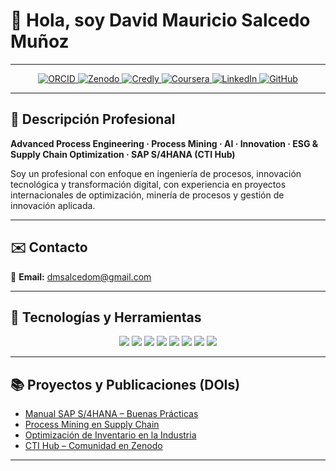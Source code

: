 # 👋 Hola, soy David Mauricio Salcedo Muñoz  

---
<p align="center">

  <!-- ORCID -->
  <a href="https://orcid.org/0009-0004-8289-2432" target="_blank">
    <img src="https://img.shields.io/badge/ORCID-?style=social&logo=orcid&logoColor=00A500" alt="ORCID"/>
  </a>

  <!-- Zenodo -->
  <a href="https://zenodo.org/communities/sti-hub-ai-processmining-supplychain-esg/" target="_blank">
    <img src="https://img.shields.io/badge/Zenodo-?style=social&logo=zenodo&logoColor=1682D4" alt="Zenodo"/>
  </a>

  <!-- Credly -->
  <a href="https://www.credly.com/users/dmsalcedom" target="_blank">
    <img src="https://img.shields.io/badge/Credly-?style=social&logo=credly&logoColor=FF6B00" alt="Credly"/>
  </a>

  <!-- Coursera -->
  <a href="https://www.coursera.org/user/897e9a6b058fed73e715753d465de838" target="_blank">
    <img src="https://img.shields.io/badge/Coursera-?style=social&logo=coursera&logoColor=0056D2" alt="Coursera"/>
  </a>

  <!-- LinkedIn -->
  <a href="https://www.linkedin.com/in/dm-slcm06/" target="_blank">
    <img src="https://img.shields.io/badge/LinkedIn-?style=social&logo=linkedin&logoColor=0A66C2" alt="LinkedIn"/>
  </a>

  <!-- GitHub -->
  <a href="https://github.com/dmsalcedom" target="_blank">
    <img src="https://img.shields.io/badge/GitHub-?style=social&logo=github&logoColor=181717" alt="GitHub"/>
  </a>

</p>

 


---

## 🧾 Descripción Profesional  
**Advanced Process Engineering · Process Mining · AI · Innovation · ESG & Supply Chain Optimization · SAP S/4HANA (CTI Hub)**  

Soy un profesional con enfoque en ingeniería de procesos, innovación tecnológica y transformación digital, con experiencia en proyectos internacionales de optimización, minería de procesos y gestión de innovación aplicada.

---

## ✉️ Contacto  
📩 **Email:** dmsalcedom@gmail.com  

---

## 🚀 Tecnologías y Herramientas  

<p align="center">
  <img src="https://img.shields.io/badge/Python-3776AB?logo=python&logoColor=white" />
  <img src="https://img.shields.io/badge/MATLAB-orange?logo=mathworks&logoColor=white" />
  <img src="https://img.shields.io/badge/Celonis-2E74B5?logo=celonis&logoColor=white" />
  <img src="https://img.shields.io/badge/TensorFlow-FF6F00?logo=tensorflow&logoColor=white" />
  <img src="https://img.shields.io/badge/Docker-2496ED?logo=docker&logoColor=white" />
  <img src="https://img.shields.io/badge/Kubernetes-326CE5?logo=kubernetes&logoColor=white" />
  <img src="https://img.shields.io/badge/SAP-0FAAFF?logo=sap&logoColor=white" />
  <img src="https://img.shields.io/badge/Power%20BI-F2C811?logo=powerbi&logoColor=black" />
</p>

---

## 📚 Proyectos y Publicaciones (DOIs)
- [Manual SAP S/4HANA – Buenas Prácticas](https://doi.org/10.5281/zenodo.1234567)  
- [Process Mining en Supply Chain](https://doi.org/10.48550/arXiv.2401.00001)  
- [Optimización de Inventario en la Industria](https://doi.org/10.5281/zenodo.9876643)  
- [CTI Hub – Comunidad en Zenodo](https://zenodo.org/communities/sti-hub-ai-processmining-supplychain-esg/)  

---


